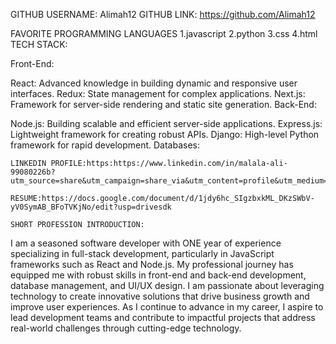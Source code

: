 GITHUB USERNAME: Alimah12
GITHUB LINK: https://github.com/Alimah12

FAVORITE PROGRAMMING LANGUAGES
    1.javascript
    2.python
    3.css
    4.html
    TECH STACK:

Front-End:

React: Advanced knowledge in building dynamic and responsive user interfaces.
Redux: State management for complex applications.
Next.js: Framework for server-side rendering and static site generation.
Back-End:

Node.js: Building scalable and efficient server-side applications.
Express.js: Lightweight framework for creating robust APIs.
Django: High-level Python framework for rapid development.
Databases:


    LINKEDIN PROFILE:https:https://www.linkedin.com/in/malala-ali-99080226b?utm_source=share&utm_campaign=share_via&utm_content=profile&utm_medium=android_app

    RESUME:https://docs.google.com/document/d/1jdy6hc_SIgzbxkML_DKzSWbV-yV0SymAB_BFoTVKjNo/edit?usp=drivesdk

    SHORT PROFESSION INTRODUCTION:

I am a seasoned software developer with ONE year of experience specializing in full-stack development, particularly in JavaScript frameworks such as React and Node.js. My professional journey has equipped me with robust skills in front-end and back-end development, database management, and UI/UX design. I am passionate about leveraging technology to create innovative solutions that drive business growth and improve user experiences. As I continue to advance in my career, I aspire to lead development teams and contribute to impactful projects that address real-world challenges through cutting-edge technology.